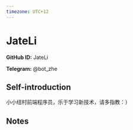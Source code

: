 ```yaml
---
timezone: UTC+12
---
```


# JateLi

**GitHub ID:** JateLi

**Telegram:** @bot_zhe

## Self-introduction

小小纽村前端程序员，乐于学习新技术，请多指教：）

## Notes

<!-- Content_START -->

<!-- Content_END -->
